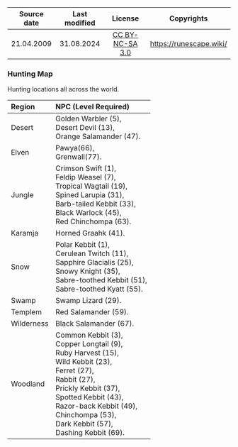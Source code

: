 <small>

| Source date | Last modified |                               License                                |       Copyrights        |
|:-----------:|:-------------:|:--------------------------------------------------------------------:|:-----------------------:|
| 21.04.2009  |  31.08.2024   | [CC BY-NC-SA 3.0](https://creativecommons.org/licenses/by-nc-sa/3.0) | https://runescape.wiki/ |
</small>

### Hunting Map
Hunting locations all across the world.

| **Region** | **NPC (Level Required)**                                                                                                                                                                                                                                                                |
|:-----------|:----------------------------------------------------------------------------------------------------------------------------------------------------------------------------------------------------------------------------------------------------------------------------------------|
| Desert     | Golden Warbler (5),<br/> Desert Devil (13),<br/> Orange Salamander (47).                                                                                                                                                                                                                |
| Elven      | Pawya(66),<br/> Grenwall(77).                                                                                                                                                                                                                                                           |
| Jungle     | Crimson Swift (1),<br/> Feldip Weasel (7),<br/> Tropical Wagtail (19),<br/> Spined Larupia (31),<br/> Barb-tailed Kebbit (33),<br/> Black Warlock (45),<br/> Red Chinchompa (63).                                                                                                       |
| Karamja    | Horned Graahk (41).                                                                                                                                                                                                                                                                     |
| Snow       | Polar Kebbit (1),<br/> Cerulean Twitch (11),<br/> Sapphire Glacialis (25),<br/> Snowy Knight (35),<br/> Sabre-toothed Kebbit (51),<br/> Sabre-toothed Kyatt (55).                                                                                                                       |
| Swamp      | Swamp Lizard (29).                                                                                                                                                                                                                                                                      |
| Templem    | Red Salamander (59).                                                                                                                                                                                                                                                                    |
| Wilderness | Black Salamander (67).                                                                                                                                                                                                                                                                  |
| Woodland   | Common Kebbit (3),<br/> Copper Longtail (9),<br/> Ruby Harvest (15), <br/>Wild Kebbit (23),<br/> Ferret (27),<br/> Rabbit (27),<br/> Prickly Kebbit (37),<br/> Spotted Kebbit (43),<br/> Razor-back Kebbit (49), <br/>Chinchompa (53),<br/> Dark Kebbit (57),<br/> Dashing Kebbit (69). |